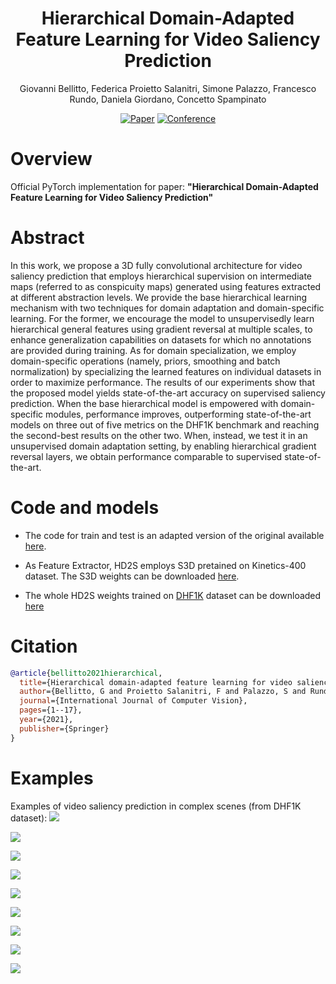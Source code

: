 <div align="center">
  
# Hierarchical Domain-Adapted Feature Learning for Video Saliency Prediction
  Giovanni Bellitto, Federica Proietto Salanitri, Simone Palazzo, Francesco Rundo, Daniela Giordano, Concetto Spampinato
 
[![Paper](http://img.shields.io/badge/paper-arxiv.2010.01220-B31B1B.svg)](https://arxiv.org/abs/2010.01220)
[![Conference](http://img.shields.io/badge/IJCV-2021-4b44ce.svg)](https://link.springer.com/article/10.1007/s11263-021-01519-y)
</div>

# Overview
Official PyTorch implementation for paper: <b>"Hierarchical Domain-Adapted Feature Learning for Video Saliency Prediction"</b>

# Abstract
In this work, we propose a 3D fully convolutional architecture for video saliency prediction that employs hierarchical supervision on intermediate maps (referred to as conspicuity maps) generated using features extracted at different abstraction levels. We provide the base hierarchical learning mechanism with two techniques for domain adaptation and domain-specific learning. For the former, we encourage the model to unsupervisedly learn hierarchical general features using gradient reversal at multiple scales, to enhance generalization capabilities on datasets for which no annotations are provided during training. As for domain specialization, we employ domain-specific operations (namely, priors, smoothing and batch normalization) by specializing the learned features on individual datasets in order to maximize performance. The results of our experiments show that the proposed model yields state-of-the-art accuracy on supervised saliency prediction. When the base hierarchical model is empowered with domain-specific modules, performance improves, outperforming state-of-the-art models on three out of five metrics on the DHF1K benchmark and reaching the second-best results on the other two. When, instead, we test it in an unsupervised domain adaptation setting, by enabling hierarchical gradient reversal layers, we obtain performance comparable to supervised state-of-the-art.

# Code and models

- The code for train and test is an adapted version of the original available [here](https://github.com/MichiganCOG/TASED-Net).

- As Feature Extractor, HD2S employs S3D pretained on Kinetics-400 dataset. The S3D weights can be downloaded [here](https://github.com/kylemin/S3D).

- The whole HD2S weights trained on [DHF1K](https://mmcheng.net/videosal/) dataset can be downloaded [here](https://studentiunict-my.sharepoint.com/:u:/g/personal/uni307680_studium_unict_it/EVyDIERfwcdOnAF84v1b1VQBlDNxxhOdI-nAIafqwVV7Lg?download=1)


# Citation

```bibtex
@article{bellitto2021hierarchical,
  title={Hierarchical domain-adapted feature learning for video saliency prediction},
  author={Bellitto, G and Proietto Salanitri, F and Palazzo, S and Rundo, F and Giordano, D and Spampinato, C},
  journal={International Journal of Computer Vision},
  pages={1--17},
  year={2021},
  publisher={Springer}
}
```

# Examples
Examples of video saliency prediction in complex scenes (from DHF1K dataset):
![](gif/0648.gif)

![](gif/0692.gif)

![](gif/0685.gif)

![](gif/0609.gif)

![](gif/0605.gif)

![](gif/0622.gif)

![](gif/0690.gif)

![](gif/0652.gif)

![](gif/0674.gif)





